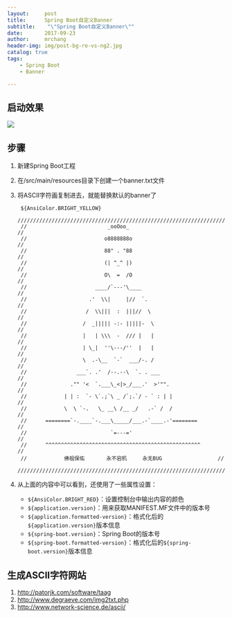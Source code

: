 ```yaml
---
layout:     post
title:     	Spring Boot自定义Banner
subtitle:    "\"Spring Boot自定义Banner\""
date:       2017-09-23
author:     mrchang
header-img: img/post-bg-re-vs-ng2.jpg
catalog: true
tags:
    - Spring Boot
    - Banner

---
```


## 启动效果

![](https://cdn-blog.oss-cn-beijing.aliyuncs.com/17-9-23/83251554.jpg)

## 步骤

1. 新建Spring Boot工程
2. 在/src/main/resources目录下创建一个banner.txt文件
3. 将ASCII字符画复制进去，就能替换默认的banner了

		${AnsiColor.BRIGHT_YELLOW}
		////////////////////////////////////////////////////////////////////
		//                          _ooOoo_                               //
		//                         o8888888o                              //
		//                         88" . "88                              //
		//                         (| ^_^ |)                              //
		//                         O\  =  /O                              //
		//                      ____/`---'\____                           //
		//                    .'  \\|     |//  `.                         //
		//                   /  \\|||  :  |||//  \                        //
		//                  /  _||||| -:- |||||-  \                       //
		//                  |   | \\\  -  /// |   |                       //
		//                  | \_|  ''\---/''  |   |                       //
		//                  \  .-\__  `-`  ___/-. /                       //
		//                ___`. .'  /--.--\  `. . ___                     //
		//              ."" '<  `.___\_<|>_/___.'  >'"".                  //
		//            | | :  `- \`.;`\ _ /`;.`/ - ` : | |                 //
		//            \  \ `-.   \_ __\ /__ _/   .-` /  /                 //
		//      ========`-.____`-.___\_____/___.-`____.-'========         //
		//                           `=---='                              //
		//      ^^^^^^^^^^^^^^^^^^^^^^^^^^^^^^^^^^^^^^^^^^^^^^^^^^        //
		//            佛祖保佑       永不宕机     永无BUG                  //
		////////////////////////////////////////////////////////////////////
		
		
4. 从上面的内容中可以看到，还使用了一些属性设置：
	* `${AnsiColor.BRIGHT_RED}`：设置控制台中输出内容的颜色
	* `${application.version}`：用来获取MANIFEST.MF文件中的版本号
	* `${application.formatted-version}`：格式化后的`${application.version}`版本信息
	* `${spring-boot.version}`：Spring Boot的版本号
	* `${spring-boot.formatted-version}`：格式化后的`${spring-boot.version}`版本信息

## 生成ASCII字符网站

1. http://patorjk.com/software/taag
2. http://www.degraeve.com/img2txt.php
3. http://www.network-science.de/ascii/
